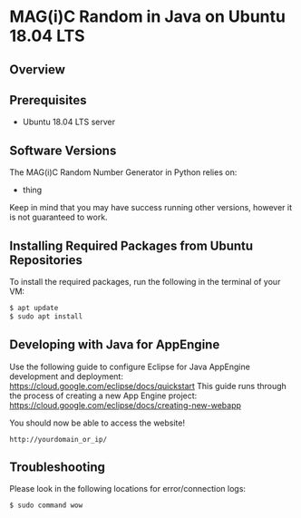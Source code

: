 # MAG(i)C Random in Java on Ubuntu 18.04 LTS

## Overview


## Prerequisites
* Ubuntu 18.04 LTS server

## Software Versions
The MAG(i)C Random Number Generator in Python relies on:
* thing

Keep in mind that you may have success running other versions, however it is not guaranteed to work.

## Installing Required Packages from Ubuntu Repositories
To install the required packages, run the following in the terminal of your VM:
```bash
$ apt update
$ sudo apt install
```

## Developing with Java for AppEngine
Use the following guide to configure Eclipse for Java AppEngine development and deployment: https://cloud.google.com/eclipse/docs/quickstart
This guide runs through the process of creating a new App Engine project: https://cloud.google.com/eclipse/docs/creating-new-webapp

You should now be able to access the website!
```url
http://yourdomain_or_ip/
```

## Troubleshooting
Please look in the following locations for error/connection logs:
```bash
$ sudo command wow
```
